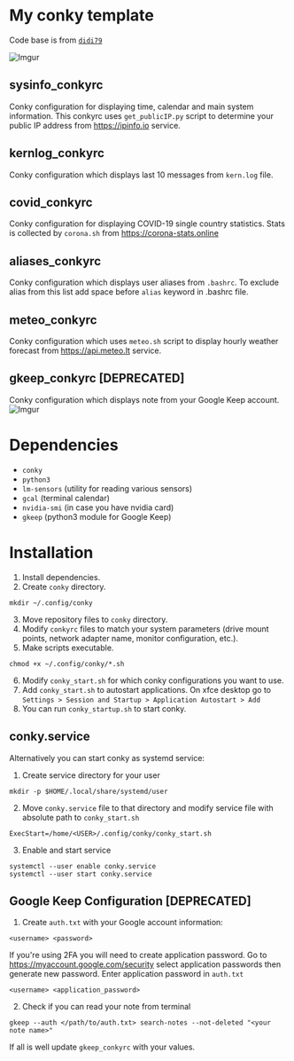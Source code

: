 # My conky template
Code base is from <a href="https://www.deviantart.com/didi79/art/conky-config-127651851">`didi79`</a>

![Imgur](https://i.imgur.com/JeSErwc.png)

## sysinfo_conkyrc
Conky configuration for displaying time, calendar and main system information. This conkyrc uses `get_publicIP.py` script to determine your public IP address from https://ipinfo.io service.
## kernlog_conkyrc
Conky configuration which displays last 10 messages from `kern.log` file.
## covid_conkyrc
Conky configuration for displaying COVID-19 single country statistics. Stats is collected by `corona.sh` from https://corona-stats.online
## aliases_conkyrc
Conky configuration which displays user aliases from `.bashrc`. To exclude alias from this list add space before `alias` keyword in .bashrc file.
## meteo_conkyrc
Conky configuration which uses `meteo.sh` script to display hourly weather forecast from https://api.meteo.lt service.
## gkeep_conkyrc [DEPRECATED]
Conky configuration which displays note from your Google Keep account.  
![Imgur](https://i.imgur.com/2VBGWjx.png)

# Dependencies
* `conky`
* `python3`
* `lm-sensors` (utility for reading various sensors)
* `gcal` (terminal calendar)
* `nvidia-smi` (in case you have nvidia card)
* `gkeep` (python3 module for Google Keep)

# Installation
1. Install dependencies.
2. Create `conky`  directory.
```
mkdir ~/.config/conky
```
3. Move repository files to `conky` directory.
4. Modify `conkyrc` files to match your system parameters (drive mount points, network adapter name, monitor configuration, etc.).
5. Make scripts executable.
```
chmod +x ~/.config/conky/*.sh
```
6. Modify `conky_start.sh` for which conky configurations you want to use.
7. Add `conky_start.sh` to autostart applications. On xfce desktop go to  
`Settings > Session and Startup > Application Autostart > Add`
8. You can run `conky_startup.sh` to start conky.

## conky.service
Alternatively you can start conky as systemd service:
1. Create service directory for your user
```
mkdir -p $HOME/.local/share/systemd/user
```
2. Move `conky.service` file to that directory and modify service file with absolute path to `conky_start.sh`
```
ExecStart=/home/<USER>/.config/conky/conky_start.sh
```
3. Enable and start service
```
systemctl --user enable conky.service
systemctl --user start conky.service
```

## Google Keep Configuration [DEPRECATED]
1. Create `auth.txt` with your Google account information:
```
<username> <password>
```
If you're using 2FA you will need to create application password. Go to https://myaccount.google.com/security select application passwords then generate new password.
Enter application password in `auth.txt`
```
<username> <application_password>
```
2. Check if you can read your note from terminal
```
gkeep --auth </path/to/auth.txt> search-notes --not-deleted "<your note name>"
```
If all is well update `gkeep_conkyrc` with your values.